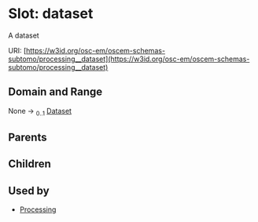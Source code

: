 
# Slot: dataset

A dataset

URI: [https://w3id.org/osc-em/oscem-schemas-subtomo/processing__dataset](https://w3id.org/osc-em/oscem-schemas-subtomo/processing__dataset)


## Domain and Range

None &#8594;  <sub>0..1</sub> [Dataset](Dataset.md)

## Parents


## Children


## Used by

 * [Processing](Processing.md)

